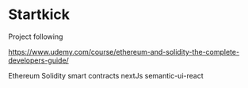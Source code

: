 # Startkick

Project following

https://www.udemy.com/course/ethereum-and-solidity-the-complete-developers-guide/

Ethereum Solidity smart contracts nextJs semantic-ui-react

